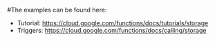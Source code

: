#The examples can be found here:

- Tutorial: https://cloud.google.com/functions/docs/tutorials/storage
- Triggers: https://cloud.google.com/functions/docs/calling/storage